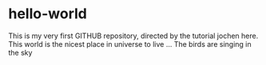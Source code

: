 # hello-world
This is my very first GITHUB repository, directed by the tutorial
jochen here. This world is the nicest place in universe to live ...
The birds are singing in the sky
